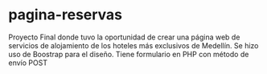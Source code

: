 # pagina-reservas
Proyecto Final donde tuvo la oportunidad de crear una página web de servicios de alojamiento de los hoteles más exclusivos de Medellín.
Se hizo uso de Boostrap para el diseño.
Tiene formulario en PHP con método de envío POST
